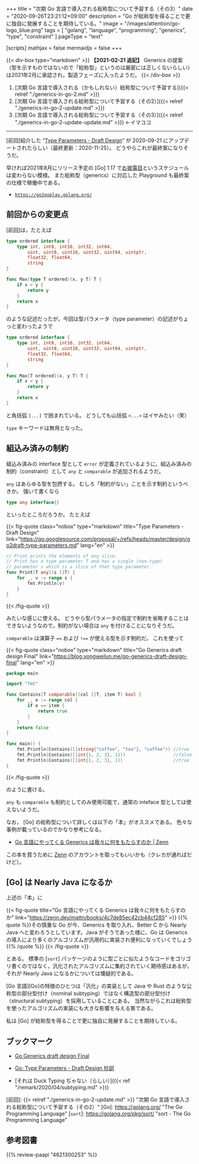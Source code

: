 +++
title = "次期 Go 言語で導入される総称型について予習する（その3）"
date =  "2020-09-26T23:21:12+09:00"
description = "Go が総称型を得ることで更に独自に発展することを期待している。"
image = "/images/attention/go-logo_blue.png"
tags = [ "golang", "language", "programming", "generics", "type", "constraint" ]
pageType = "text"

[scripts]
  mathjax = false
  mermaidjs = false
+++

{{< div-box type="markdown" >}}
**【2021-02-21 追記】**
Generics の提案（型を示すものではないので「総称型」というのは厳密には正しくないらしい）は2021年2月に承認され，製造フェーズに入ったようだ。
{{< /div-box >}}

1. [次期 Go 言語で導入される（かもしれない）総称型について予習する]({{< relref "./generics-in-go-2.md" >}})
1. [次期 Go 言語で導入される総称型について予習する（その2）]({{< relref "./generics-in-go-2-update.md" >}})
1. [次期 Go 言語で導入される総称型について予習する（その3）]({{< relref "./generics-in-go-2-update-update.md" >}}) ←イマココ

----

[前回]紹介した “[Type Parameters - Draft Design](https://go.googlesource.com/proposal/+/refs/heads/master/design/go2draft-type-parameters.md)” が 2020-09-21 にアップデートされたらしい（最終更新：2020-11-25）。
どうやらこれが最終案になりそうだ。

早ければ2021年8月にリリース予定の [Go] 1.17 で[お披露目](https://blog.golang.org/generics-next-step "The Next Step for Generics - The Go Blog")というスケジュールは変わらない模様。
また総称型（generics）に対応した Playground も最終案の仕様で稼働中である。

- [`https://go2goplay.golang.org/`](https://go2goplay.golang.org/)

## 前回からの変更点

[前回]は，たとえば

```go
type ordered interface {
	type int, int8, int16, int32, int64,
		uint, uint8, uint16, uint32, uint64, uintptr,
		float32, float64,
		string
}

func Max(type T ordered)(x, y T) T {
    if x < y {
        return y
    }
    return x
}
```

のような記述だったが，今回は型パラメータ（type parameter）の記述がちょっと変わったようで


```go {hl_lines=[8]}
type ordered interface {
	type int, int8, int16, int32, int64,
		uint, uint8, uint16, uint32, uint64, uintptr,
		float32, float64,
		string
}

func Max[T ordered](x, y T) T {
	if x < y {
		return y
	}
	return x
}
```

と角括弧 `[...]` で囲まれている。
どうしても山括弧 `<...>` はイヤみたい（笑）

`type` キーワードは無用となった。

## 組込み済みの制約

組込み済みの interface 型として `error` が定義されているように，組込み済みの制約（constraint）として `any` と `comparable` が追加されるようだ。

`any` はあらゆる型を包摂する。
むしろ「制約がない」ことを示す制約というべきか。
強いて書くなら

```go
type any interface{}
```

といったところだろうか。
たとえば

{{< fig-quote class="nobox" type="markdown" title="Type Parameters - Draft Design" link="https://go.googlesource.com/proposal/+/refs/heads/master/design/go2draft-type-parameters.md" lang="en" >}}
```go {hl_lines=[4]}
// Print prints the elements of any slice.
// Print has a type parameter T and has a single (non-type)
// parameter s which is a slice of that type parameter.
func Print[T any](s []T) {
    for _, v := range s {
		fmt.Println(v)
	}
}
```
{{< /fig-quote >}}

みたいな感じに使える。
どうやら型パラメータの指定で制約を省略することはできないようなので，制約がない場合は `any` を付けることになりそうだ。

`comparable` は演算子 `==` および `!==` が使える型を示す制約だ。
これを使って

{{< fig-quote class="nobox" type="markdown" title="Go Generics draft design Final" link="https://blog.yongweilun.me/go-generics-draft-design-final" lang="en" >}}
```go {hl_lines=[5]}
package main

import "fmt"

func Contains[T comparable](col []T, item T) bool {
	for _, e := range col {
		if e == item {
			return true
		}
	}
	return false
}

func main() {
	fmt.Println(Contains([]string{"coffee", "tea"}, "coffee")) //true
	fmt.Println(Contains([]int{1, 2, 3}, 11))                  //false
	fmt.Println(Contains([]int{1, 2, 3}, 1))                   //true
}
```
{{< /fig-quote >}}


のように書ける。

`any` も `comparable` も制約としてのみ使用可能で，通常の inteface 型としては使えないようだ。

なお， [Go] の総称型について詳しくは以下の「本」がオススメである。
色々な事例が載っているのでかなり参考になる。

- [Go 言語にやってくる Generics は我々に何をもたらすのか | Zenn](https://zenn.dev/mattn/books/4c7de85ec42cb44cf285)

この本を買うために [Zenn](https://zenn.dev/) のアカウントを取ってもいいかも（クレカが通ればだけど）。

## [Go] は Nearly Java になるか

上述の「本」に

{{< fig-quote title="Go 言語にやってくる Generics は我々に何をもたらすのか" link="https://zenn.dev/mattn/books/4c7de85ec42cb44cf285" >}}
{{% quote %}}その慎重な Go が今、Generics を取り入れ、Better C から Nearly Java へと変わろうとしています。Java がそうであった様に、Go は Generics の導入により多くのアルゴリズムが汎用的に実装され便利になっていくでしょう{{% /quote %}}
{{< /fig-quote >}}

とある。
標準の [`sort`] パッケージのように型ごとに似たようなコードをゴリゴリ書くのではなく，汎化されたアルゴリズムに集約されていく期待感はあるが，それが Nearly Java になるかについては懐疑的である。

[Go 言語][Go]の特徴のひとつは「汎化」の実装として Java や Rust のような公称型の部分型付け（nominal subtyping）ではなく構造型の部分型付け（structural subtyping）を採用していることにある。
当然ながらこれは総称型を使ったアルゴリズムの実装にも大きな影響を与える筈である。

私は [Go] が総称型を得ることで更に独自に発展することを期待している。

## ブックマーク

- [Go Generics draft design Final](https://blog.yongweilun.me/go-generics-draft-design-final?guid=none&deviceId=0389b3ed-c102-4f48-ba65-49e5f54124a4)
- [Go: Type Parameters - Draft Design 抄訳](https://zenn.dev/shuyo/books/4536b976e169ca)

- [それは Duck Typing ぢゃない（らしい）]({{< ref "/remark/2020/04/subtyping.md" >}})

[前回]: {{< relref "./generics-in-go-2-update.md" >}} "次期 Go 言語で導入される総称型について予習する（その2）"
[Go]: https://golang.org/ "The Go Programming Language"
[`sort`]: https://golang.org/pkg/sort/ "sort - The Go Programming Language"

## 参考図書

{{% review-paapi "4621300253" %}} <!-- プログラミング言語Go -->
